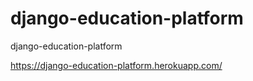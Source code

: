 # django-education-platform
django-education-platform



https://django-education-platform.herokuapp.com/
